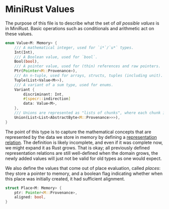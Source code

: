 # MiniRust Values

The purpose of this file is to describe what the set of *all possible values* is in MiniRust.
Basic operations such as conditionals and arithmetic act on these values.

```rust
enum Value<M: Memory> {
    /// A mathematical integer, used for `i*`/`u*` types.
    Int(Int),
    /// A Boolean value, used for `bool`.
    Bool(bool),
    /// A pointer value, used for (thin) references and raw pointers.
    Ptr(Pointer<M::Provenance>),
    /// An n-tuple, used for arrays, structs, tuples (including unit).
    Tuple(List<Value<M>>),
    /// A variant of a sum type, used for enums.
    Variant {
        discriminant: Int,
        #[specr::indirection]
        data: Value<M>,
    },
    /// Unions are represented as "lists of chunks", where each chunk is just a raw list of bytes.
    Union(List<List<AbstractByte<M::Provenance>>>),
}
```

The point of this type is to capture the mathematical concepts that are represented by the data we store in memory by defining a [representation relation](representation.md).
The definition is likely incomplete, and even if it was complete now, we might expand it as Rust grows.
That is okay; all previously defined representation relations are still well-defined when the domain grows, the newly added values will just not be valid for old types as one would expect.

We also define the values that come out of place evaluation, called *places*:
they store a pointer to memory, and a boolean flag indicating whether when this place was initially created, it had sufficient alignment.

```rust
struct Place<M: Memory> {
    ptr: Pointer<M::Provenance>,
    aligned: bool,
}
```
